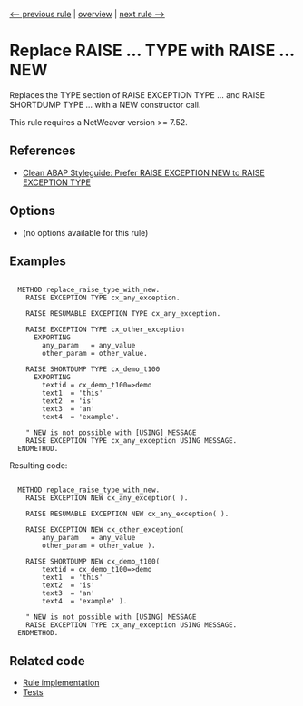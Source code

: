 [<-- previous rule](CreateObjectRule.md) | [overview](../rules.md) | [next rule -->](AddToEtcRule.md)

# Replace RAISE ... TYPE with RAISE ... NEW

Replaces the TYPE section of RAISE EXCEPTION TYPE ... and RAISE SHORTDUMP TYPE ... with a NEW constructor call.

This rule requires a NetWeaver version >= 7.52.

## References

* [Clean ABAP Styleguide: Prefer RAISE EXCEPTION NEW to RAISE EXCEPTION TYPE](https://github.com/SAP/styleguides/blob/main/clean-abap/CleanABAP.md#prefer-raise-exception-new-to-raise-exception-type)

## Options

* \(no options available for this rule\)

## Examples


```ABAP

  METHOD replace_raise_type_with_new.
    RAISE EXCEPTION TYPE cx_any_exception.

    RAISE RESUMABLE EXCEPTION TYPE cx_any_exception.

    RAISE EXCEPTION TYPE cx_other_exception
      EXPORTING
        any_param   = any_value
        other_param = other_value.

    RAISE SHORTDUMP TYPE cx_demo_t100
      EXPORTING
        textid = cx_demo_t100=>demo
        text1  = 'this'
        text2  = 'is'
        text3  = 'an'
        text4  = 'example'.

    " NEW is not possible with [USING] MESSAGE
    RAISE EXCEPTION TYPE cx_any_exception USING MESSAGE.
  ENDMETHOD.
```

Resulting code:

```ABAP

  METHOD replace_raise_type_with_new.
    RAISE EXCEPTION NEW cx_any_exception( ).

    RAISE RESUMABLE EXCEPTION NEW cx_any_exception( ).

    RAISE EXCEPTION NEW cx_other_exception(
        any_param   = any_value
        other_param = other_value ).

    RAISE SHORTDUMP NEW cx_demo_t100(
        textid = cx_demo_t100=>demo
        text1  = 'this'
        text2  = 'is'
        text3  = 'an'
        text4  = 'example' ).

    " NEW is not possible with [USING] MESSAGE
    RAISE EXCEPTION TYPE cx_any_exception USING MESSAGE.
  ENDMETHOD.
```

## Related code

* [Rule implementation](../../com.sap.adt.abapcleaner/src/com/sap/adt/abapcleaner/rules/commands/RaiseTypeRule.java)
* [Tests](../../test/com.sap.adt.abapcleaner.test/src/com/sap/adt/abapcleaner/rules/commands/RaiseTypeTest.java)

